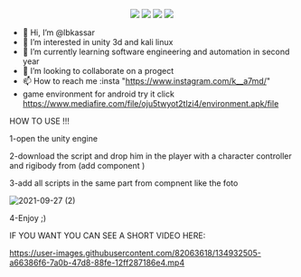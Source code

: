 <p align="center">
  <img src="https://img.shields.io/badge/Author-LBKASSAR-cyan?style=flat-square">
  <img src="https://img.shields.io/badge/Open%20Source-Yes-cyan?style=flat-square">
  <img src="https://img.shields.io/badge/MADE%20IN-LIBANON-green?colorA=%23ff0000&colorB=%23017e40&style=flat-square">
  <img src="https://img.shields.io/badge/Written%20In-C#-cyan?style=flat-square">
</p>



- 👋 Hi, I’m @lbkassar
- 👀 I’m interested in unity 3d and kali linux 
- 🌱 I’m currently learning software engineering and automation in second year
- 💞️ I’m looking to collaborate on a progect
- 📫 How to reach me :insta "https://www.instagram.com/k__a7md/"
- game environment for android try it click https://www.mediafire.com/file/oju5twyot2tlzi4/environment.apk/file

<!---
lbxnew/lbxnew is a ✨ special ✨ repository because its `README.md` (this file) appears on your GitHub profile.
You can click the Preview link to take a look at your changes.
--->
HOW TO USE !!!

1-open the unity engine 

2-download the script and drop him in the player with a character controller and rigibody from (add component )


3-add all scripts in the same part from compnent like the foto 


![2021-09-27 (2)](https://user-images.githubusercontent.com/82063618/134909344-bc275bb2-b234-43bf-9433-31de9f4f7952.png)


4-Enjoy ;)

IF YOU WANT YOU CAN SEE A SHORT VIDEO HERE: 


https://user-images.githubusercontent.com/82063618/134932505-a66386f6-7a0b-47d8-88fe-12ff287186e4.mp4

